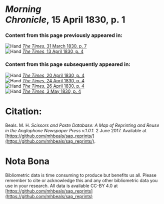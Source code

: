 # *Morning Chronicle*, 15 April 1830, p. 1  
  
### Content from this page previously appeared in:  
![Hand](http://scissorsandpaste.net/wp-content/uploads/2017/06/smallhandpointer.png) [*The Times*, 31 March 1830, p. 7](https://mhbeals.github.io/sap_html/The-Times/The-Times-31-March-1830-p-7)  
![Hand](http://scissorsandpaste.net/wp-content/uploads/2017/06/smallhandpointer.png) [*The Times*, 13 April 1830, p. 4](https://mhbeals.github.io/sap_html/The-Times/The-Times-13-April-1830-p-4)  
  
### Content from this page subsequently appeared in:  
![Hand](http://scissorsandpaste.net/wp-content/uploads/2017/06/smallhandpointer.png) [*The Times*, 20 April 1830, p. 4](https://mhbeals.github.io/sap_html/The-Times/The-Times-20-April-1830-p-4)  
![Hand](http://scissorsandpaste.net/wp-content/uploads/2017/06/smallhandpointer.png) [*The Times*, 24 April 1830, p. 4](https://mhbeals.github.io/sap_html/The-Times/The-Times-24-April-1830-p-4)  
![Hand](http://scissorsandpaste.net/wp-content/uploads/2017/06/smallhandpointer.png) [*The Times*, 26 April 1830, p. 4](https://mhbeals.github.io/sap_html/The-Times/The-Times-26-April-1830-p-4)  
![Hand](http://scissorsandpaste.net/wp-content/uploads/2017/06/smallhandpointer.png) [*The Times*, 3 May 1830, p. 4](https://mhbeals.github.io/sap_html/The-Times/The-Times-3-May-1830-p-4)  


# Citation: 

Beals. M. H. *Scissors and Paste Database: A Map of Reprinting and Reuse in the Anglophone Newspaper Press v.1.0.1.* 2 June 2017. Available at [https://github.com/mhbeals/sap_reprints/](https://github.com/mhbeals/sap_reprints/). 

# Nota Bona

Bibliometric data is time consuming to produce but benefits us all. Please remember to cite or acknowledge this and any other bibliometric data you use in your research. All data is available CC-BY 4.0 at [https://github.com/mhbeals/sap_reprints](https://github.com/mhbeals/sap_reprints)